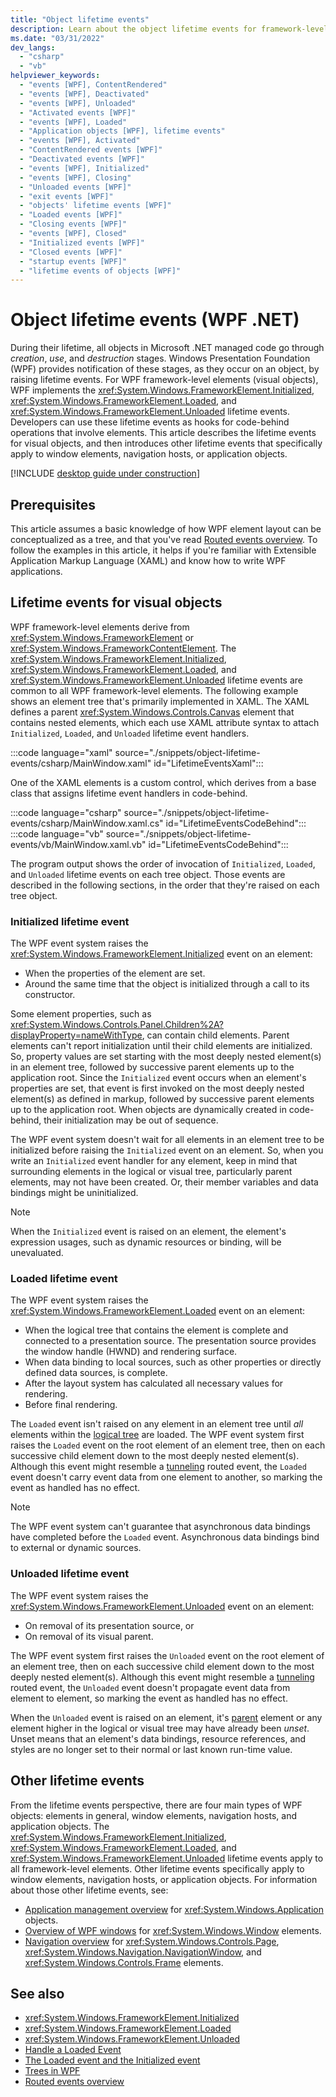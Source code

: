 ```yaml
---
title: "Object lifetime events"
description: Learn about the object lifetime events for framework-level elements in Windows Presentation Foundation (WPF).
ms.date: "03/31/2022"
dev_langs:
  - "csharp"
  - "vb"
helpviewer_keywords:
  - "events [WPF], ContentRendered"
  - "events [WPF], Deactivated"
  - "events [WPF], Unloaded"
  - "Activated events [WPF]"
  - "events [WPF], Loaded"
  - "Application objects [WPF], lifetime events"
  - "events [WPF], Activated"
  - "ContentRendered events [WPF]"
  - "Deactivated events [WPF]"
  - "events [WPF], Initialized"
  - "events [WPF], Closing"
  - "Unloaded events [WPF]"
  - "exit events [WPF]"
  - "objects' lifetime events [WPF]"
  - "Loaded events [WPF]"
  - "Closing events [WPF]"
  - "events [WPF], Closed"
  - "Initialized events [WPF]"
  - "Closed events [WPF]"
  - "startup events [WPF]"
  - "lifetime events of objects [WPF]"
---
```

<!-- The acrolinx score was 96 on 03/31/2022-->

# Object lifetime events (WPF .NET)

During their lifetime, all objects in Microsoft .NET managed code go through _creation_, _use_, and _destruction_ stages. Windows Presentation Foundation (WPF) provides notification of these stages, as they occur on an object, by raising lifetime events. For WPF framework-level elements (visual objects), WPF implements the <xref:System.Windows.FrameworkElement.Initialized>, <xref:System.Windows.FrameworkElement.Loaded>, and <xref:System.Windows.FrameworkElement.Unloaded> lifetime events. Developers can use these lifetime events as hooks for code-behind operations that involve elements. This article describes the lifetime events for visual objects, and then introduces other lifetime events that specifically apply to window elements, navigation hosts, or application objects.

[!INCLUDE [desktop guide under construction](../../includes/desktop-guide-preview-note.md)]

## Prerequisites

This article assumes a basic knowledge of how WPF element layout can be conceptualized as a tree, and that you've read [Routed events overview](/dotnet/desktop/wpf/advanced/routed-events-overview?view=netframeworkdesktop-4.8&preserve-view=true). To follow the examples in this article, it helps if you're familiar with Extensible Application Markup Language (XAML) and know how to write WPF applications.

## Lifetime events for visual objects

WPF framework-level elements derive from <xref:System.Windows.FrameworkElement> or <xref:System.Windows.FrameworkContentElement>. The <xref:System.Windows.FrameworkElement.Initialized>, <xref:System.Windows.FrameworkElement.Loaded>, and <xref:System.Windows.FrameworkElement.Unloaded> lifetime events are common to all WPF framework-level elements. The following example shows an element tree that's primarily implemented in XAML. The XAML defines a parent <xref:System.Windows.Controls.Canvas> element that contains nested elements, which each use XAML attribute syntax to attach `Initialized`, `Loaded`, and `Unloaded` lifetime event handlers.

:::code language="xaml" source="./snippets/object-lifetime-events/csharp/MainWindow.xaml" id="LifetimeEventsXaml":::

One of the XAML elements is a custom control, which derives from a base class that assigns lifetime event handlers in code-behind.

:::code language="csharp" source="./snippets/object-lifetime-events/csharp/MainWindow.xaml.cs" id="LifetimeEventsCodeBehind":::
:::code language="vb" source="./snippets/object-lifetime-events/vb/MainWindow.xaml.vb" id="LifetimeEventsCodeBehind":::
  
The program output shows the order of invocation of `Initialized`, `Loaded`, and `Unloaded` lifetime events on each tree object. Those events are described in the following sections, in the order that they're raised on each tree object.

### Initialized lifetime event

The WPF event system raises the <xref:System.Windows.FrameworkElement.Initialized> event on an element:

- When the properties of the element are set.
- Around the same time that the object is initialized through a call to its constructor.

Some element properties, such as <xref:System.Windows.Controls.Panel.Children%2A?displayProperty=nameWithType>, can contain child elements. Parent elements can't report initialization until their child elements are initialized. So, property values are set starting with the most deeply nested element(s) in an element tree, followed by successive parent elements up to the application root. Since the `Initialized` event occurs when an element's properties are set, that event is first invoked on the most deeply nested element(s) as defined in markup, followed by successive parent elements up to the application root. When objects are dynamically created in code-behind, their initialization may be out of sequence.

The WPF event system doesn't wait for all elements in an element tree to be initialized before raising the `Initialized` event on an element. So, when you write an `Initialized` event handler for any element, keep in mind that surrounding elements in the logical or visual tree, particularly parent elements, may not have been created. Or, their member variables and data bindings might be uninitialized.

> [!NOTE]
> When the `Initialized` event is raised on an element, the element's expression usages, such as dynamic resources or binding, will be unevaluated.

### Loaded lifetime event

The WPF event system raises the <xref:System.Windows.FrameworkElement.Loaded> event on an element:

- When the logical tree that contains the element is complete and connected to a presentation source. The presentation source provides the window handle (HWND) and rendering surface.
- When data binding to local sources, such as other properties or directly defined data sources, is complete.
- After the layout system has calculated all necessary values for rendering.
- Before final rendering.

The `Loaded` event isn't raised on any element in an element tree until _all_ elements within the [logical tree](/dotnet/desktop/wpf/advanced/trees-in-wpf#the-purpose-of-the-logical-tree) are loaded. The WPF event system first raises the `Loaded` event on the root element of an element tree, then on each successive child element down to the most deeply nested element(s). Although this event might resemble a [tunneling](<xref:System.Windows.RoutingStrategy.Tunnel>) routed event, the `Loaded` event doesn't carry event data from one element to another, so marking the event as handled has no effect.

> [!NOTE]
> The WPF event system can't guarantee that asynchronous data bindings have completed before the `Loaded` event. Asynchronous data bindings bind to external or dynamic sources.

### Unloaded lifetime event

The WPF event system raises the <xref:System.Windows.FrameworkElement.Unloaded> event on an element:

- On removal of its presentation source, or
- On removal of its visual parent.

The WPF event system first raises the `Unloaded` event on the root element of an element tree, then on each successive child element down to the most deeply nested element(s). Although this event might resemble a [tunneling](<xref:System.Windows.RoutingStrategy.Tunnel>) routed event, the `Unloaded` event doesn't propagate event data from element to element, so marking the event as handled has no effect.

When the `Unloaded` event is raised on an element, it's [parent](<xref:System.Windows.FrameworkElement.Parent%2A>) element or any element higher in the logical or visual tree may have already been _unset_. Unset means that an element's data bindings, resource references, and styles are no longer set to their normal or last known run-time value.

## Other lifetime events

From the lifetime events perspective, there are four main types of WPF objects: elements in general, window elements, navigation hosts, and application objects. The <xref:System.Windows.FrameworkElement.Initialized>, <xref:System.Windows.FrameworkElement.Loaded>, and <xref:System.Windows.FrameworkElement.Unloaded> lifetime events apply to all framework-level elements. Other lifetime events specifically apply to window elements, navigation hosts, or application objects. For information about those other lifetime events, see:

- [Application management overview](/dotnet/desktop/wpf/app-development/application-management-overview?view=netframeworkdesktop-4.8&preserve-view=true) for <xref:System.Windows.Application> objects.
- [Overview of WPF windows](../windows/index.md) for <xref:System.Windows.Window> elements.
- [Navigation overview](/dotnet/desktop/wpf/app-development/navigation-overview?view=netframeworkdesktop-4.8&preserve-view=true) for <xref:System.Windows.Controls.Page>, <xref:System.Windows.Navigation.NavigationWindow>, and <xref:System.Windows.Controls.Frame> elements.

## See also

- <xref:System.Windows.FrameworkElement.Initialized>
- <xref:System.Windows.FrameworkElement.Loaded>
- <xref:System.Windows.FrameworkElement.Unloaded>
- [Handle a Loaded Event](/dotnet/desktop/wpf/advanced/how-to-handle-a-loaded-event?view=netframeworkdesktop-4.8&preserve-view=true)
- [The Loaded event and the Initialized event](/archive/blogs/mikehillberg/the-loaded-event-and-the-initialized-event)
- [Trees in WPF](/dotnet/desktop/wpf/advanced/trees-in-wpf)
- [Routed events overview](/dotnet/desktop/wpf/advanced/routed-events-overview?view=netframeworkdesktop-4.8&preserve-view=true)
